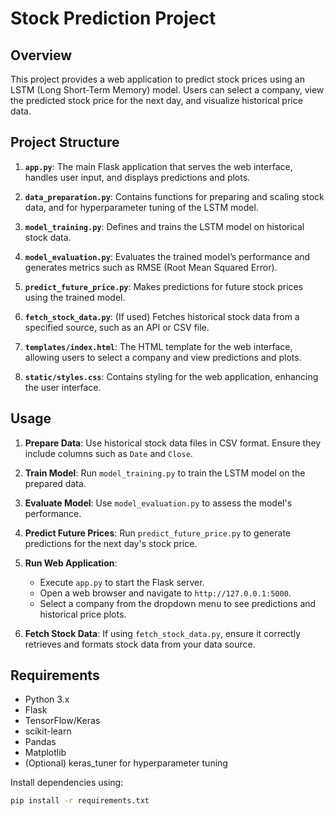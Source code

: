 # Stock Prediction Project

## Overview
This project provides a web application to predict stock prices using an LSTM (Long Short-Term Memory) model. Users can select a company, view the predicted stock price for the next day, and visualize historical price data.

## Project Structure

1. **`app.py`**: The main Flask application that serves the web interface, handles user input, and displays predictions and plots.

2. **`data_preparation.py`**: Contains functions for preparing and scaling stock data, and for hyperparameter tuning of the LSTM model.

3. **`model_training.py`**: Defines and trains the LSTM model on historical stock data.

4. **`model_evaluation.py`**: Evaluates the trained model’s performance and generates metrics such as RMSE (Root Mean Squared Error).

5. **`predict_future_price.py`**: Makes predictions for future stock prices using the trained model.

6. **`fetch_stock_data.py`**: (If used) Fetches historical stock data from a specified source, such as an API or CSV file.

7. **`templates/index.html`**: The HTML template for the web interface, allowing users to select a company and view predictions and plots.

8. **`static/styles.css`**: Contains styling for the web application, enhancing the user interface.

## Usage

1. **Prepare Data**: Use historical stock data files in CSV format. Ensure they include columns such as `Date` and `Close`.

2. **Train Model**: Run `model_training.py` to train the LSTM model on the prepared data.

3. **Evaluate Model**: Use `model_evaluation.py` to assess the model's performance.

4. **Predict Future Prices**: Run `predict_future_price.py` to generate predictions for the next day's stock price.

5. **Run Web Application**:
   - Execute `app.py` to start the Flask server.
   - Open a web browser and navigate to `http://127.0.0.1:5000`.
   - Select a company from the dropdown menu to see predictions and historical price plots.

6. **Fetch Stock Data**: If using `fetch_stock_data.py`, ensure it correctly retrieves and formats stock data from your data source.

## Requirements

- Python 3.x
- Flask
- TensorFlow/Keras
- scikit-learn
- Pandas
- Matplotlib
- (Optional) keras_tuner for hyperparameter tuning

Install dependencies using:
```bash
pip install -r requirements.txt
